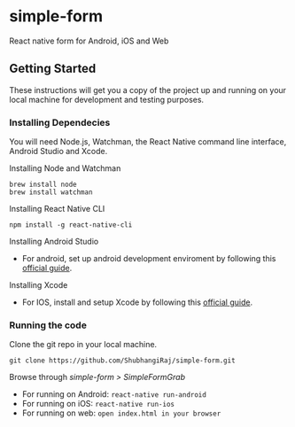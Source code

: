 # simple-form
React native form for Android, iOS and Web
## Getting Started
These instructions will get you a copy of the project up and running on your local machine for development and testing purposes.
### Installing Dependecies
You will need Node.js, Watchman, the React Native command line interface, Android Studio and Xcode.

Installing Node and Watchman
```
brew install node
brew install watchman
```
Installing React Native CLI
```
npm install -g react-native-cli
```
Installing Android Studio
- For android, set up android development enviroment by following this [official guide](https://facebook.github.io/react-native/docs/getting-started.html).

Installing Xcode
- For IOS, install and setup Xcode by following this [official guide](https://facebook.github.io/react-native/docs/getting-started.html).

### Running the code
Clone the git repo in your local machine. 
```
git clone https://github.com/ShubhangiRaj/simple-form.git
```
Browse through *simple-form > SimpleFormGrab*
- For running on Android: ```react-native run-android```
- For running on iOS: ```react-native run-ios```
- For running on web: ```open index.html in your browser```
